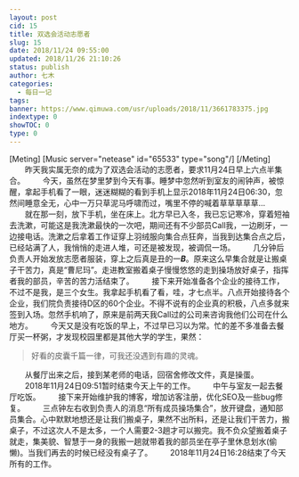 ```yaml
---
layout: post
cid: 15
title: 双选会活动志愿者
slug: 15
date: 2018/11/24 09:55:00
updated: 2018/11/26 21:10:26
status: publish
author: 七木
categories: 
  - 每日一记
tags: 
banner: https://www.qimuwa.com/usr/uploads/2018/11/3661783375.jpg
indextype: 0
showTOC: 0
type: 0
---
```



[Meting]
[Music server="netease" id="65533" type="song"/]
[/Meting]
　　昨天我实属无奈的成为了双选会活动的志愿者，要求11月24日早上六点半集合。
　　今天，虽然在梦里梦到今天有事。睡梦中忽然听到室友的闹钟声，被惊醒，拿起手机看了一眼，迷迷糊糊的看到手机上显示2018年11月24日06:30，忽然间睡意全无，心中一万只草泥马呼啸而过，嘴里不停的喊着草草草草草…
　　就在那一刻，放下手机，坐在床上。北方早已入冬，我已忘记寒冷，穿着短袖去洗漱，可能这是我洗漱最快的一次吧，期间还有不少部员Call我，一边刷牙，一边接电话。洗漱之后拿着工作证穿上羽绒服向集合点狂奔，当我到达集合点之后，已经站满了人，我悄悄的走进人堆，可还是被发现，被调侃一场。
　　几分钟后负责人开始发放志愿者服装，穿上之后真是丑的一***B***。原来这么早集合就是让搬桌子干苦力，真是“曹尼玛”。走进教室搬着桌子慢慢悠悠的走到操场放好桌子，指挥者我的部员，辛苦的苦力活结束了。
　　接下来开始准备各个企业的接待工作，不过不是我，是三个女生。我拿起手机看了看，哇，才七点半。八点开始接待各个企业，我们院负责接待D区的60个企业。不得不说有的企业真的积极，八点多就来签到入场。忽然手机响了，原来是前两天我Call过的公司来咨询我他们公司在什么地方。
　　今天又是没有吃饭的早上，不过早已习以为常。忙的差不多准备去餐厅买一杯粥，才发现校园里都是其他大学的学生，果然：

> 好看的皮囊千篇一律，可我还没遇到有趣的灵魂。

　　从餐厅出来之后，接到某老师的电话，回宿舍修改文件，真是操蛋。
　　2018年11月24日09:51暂时结束今天上午的工作。
　　中午与室友一起去餐厅吃饭。
　　接下来开始维护我的博客，增加访客注册，优化SEO及一些bug修复。
　　三点钟左右收到负责人的消息“所有成员操场集合”，放开键盘，通知部员集合。心中默默地想还是让我们搬桌子，果然不出所料，还是让我们干苦力，搬桌子，不过这次人不是太多，一个人需要2-3趟才可以搬完。我不负众望搬着桌子就走，集美貌、智慧于一身的我搬一趟就带着我的部员坐在亭子里休息划水(偷懒)。当我们再去的时候已经没有桌子了。
　　2018年11月24日16:28结束了今天所有的工作。